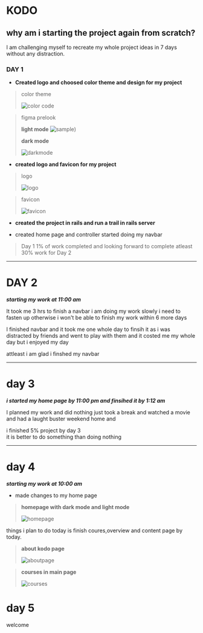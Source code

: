 # KODO
 
## why am i starting the project again from scratch?
   I am challenging  myself to recreate my whole project ideas in 7 days without any distraction.

### DAY 1
 * **Created logo and choosed color theme and   design for my project**

  > color theme 
  >
  >![color code](/app/assets/images/readme/ct.png)

  >figma prelook
  >
  > **light mode**
  >![sample](/app/assets/images/readme/lm.png))
  >
  >**dark mode**
  >
  >![darkmode](/app/assets/images/readme/dm.png)
  
* **created logo and favicon for my project** 

> logo 
> 
> ![logo](app/assets/images/logo.png)

> favicon 
> 
> ![favicon](app/assets/images/favicon.png)

* **created the project in rails and run a trail in rails server**

* created home page and controller started doing my navbar 

> Day 1 1% of work completed and looking forward to complete atleast 30% work for Day 2

 ---

 # DAY 2

 ***starting my work at 11:00 am***

 It took me 3 hrs to finish a navbar i am doing my work slowly i need to fasten up otherwise i won't be able to finish my work within  6 more days 

 I finished navbar and it took me one whole day to finsih it as i was distracted by friends and went to play with them and it costed me my whole day but i enjoyed my day 

 attleast i am glad i finshed my navbar

 ---

 # day 3 

 ***i started my home page by 11:00 pm and finsihed it by 1:12 am***

I planned my work and did nothing just took a break and watched a movie and had a laught buster weekend home and 

i finished 5% project by day 3  
it is better to do something than doing nothing


---

# day 4

 ***starting my work at 10:00 am***

 * made changes to my home page 

 >**homepage with dark mode and light mode**
 >
 >
 >![homepage](/app/assets/images/readme/hom.png)

 things i plan to do today is finish coures,overview and content page by today.


 >**about kodo page** 
>
>![aboutpage](/app/assets/images/readme/about.png)



>**courses in main page**
>
>
>![courses](app/assets/images/readme/lc.png)



# day 5

welcome